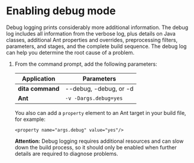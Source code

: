 # Enabling debug mode

Debug logging prints considerably more additional information. The debug log includes all information from the verbose log, plus details on Java classes, additional Ant properties and overrides, preprocessing filters, parameters, and stages, and the complete build sequence. The debug log can help you determine the root cause of a problem.

1.  From the command prompt, add the following parameters:

    |Application|Parameters|
    |-----------|----------|
    |**dita command**|--debug, -debug, or -d|
    |**Ant**|`-v -Dargs.debug=yes`|

    You also can add a `property` element to an Ant target in your build file, for example:

    ```language-xml
    <property name="args.debug" value="yes"/>
    ```

    **Attention:** Debug logging requires additional resources and can slow down the build process, so it should only be enabled when further details are required to diagnose problems.


